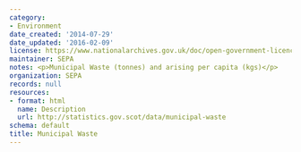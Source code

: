 ```yaml
---
category:
- Environment
date_created: '2014-07-29'
date_updated: '2016-02-09'
license: https://www.nationalarchives.gov.uk/doc/open-government-licence/version/3/
maintainer: SEPA
notes: <p>Municipal Waste (tonnes) and arising per capita (kgs)</p>
organization: SEPA
records: null
resources:
- format: html
  name: Description
  url: http://statistics.gov.scot/data/municipal-waste
schema: default
title: Municipal Waste
---
```

